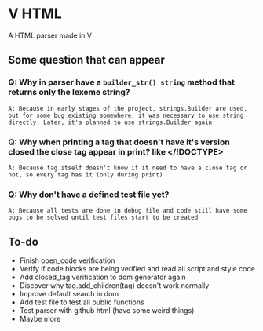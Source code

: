 # V HTML

A HTML parser made in V

## Some question that can appear

### Q: Why in parser have a `builder_str() string` method that returns only the lexeme string?
    
    A: Because in early stages of the project, strings.Builder are used, but for some bug existing somewhere, it was necessary to use string directly. Later, it's planned to use strings.Builder again

### Q: Why when printing a tag that doesn't have it's version closed the close tag appear in print? like </!DOCTYPE>

    A: Because tag itself doesn't know if it need to have a close tag or not, so every tag has it (only during print)

### Q: Why don't have a defined test file yet?

    A: Because all tests are done in debug file and code still have some bugs to be solved until test files start to be created

## To-do

* Finish open_code verification
* Verify if code blocks are being verified and read all script and style code
* Add closed_tag verification to dom generator again
* Discover why tag.add_children(tag) doesn't work normally
* Improve default search in dom
* Add test file to test all public functions
* Test parser with github html (have some weird things)
* Maybe more

